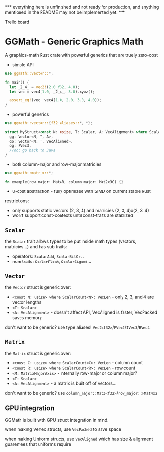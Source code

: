 *** everything here is unfinished and not ready for production, and anything mentioned in the README may not be implemented yet. ***

[Trello board](https://trello.com/b/6NH6VXTh/ggmath)

# GGMath - Generic Graphics Math
A graphics-math Rust crate with powerful generics that are truely zero-cost

* simple API
``` rust
use ggmath::vector::*;

fn main() {
  let _2_4_ = vec2!(2.0_f32, 4.0);
  let vec = vec4(1.0, _2_4_, 3.0).xywz();

  assert_eq!(vec, vec4(1.0, 2.0, 3.0, 4.0));
}
```

* powerful generics
``` rust
use ggmath::vector::{f32_aliases::*, *};

struct MyStruct<const N: usize, T: Scalar, A: VecAlignment> where ScalarCount<N>: VecLen {
  gg: Vector<N, T, A>,
  go: Vector<N, T, VecAligned>,
  og: FVec3,
  //oo: go back to Java
}
```

* both column-major and row-major matricies
``` rust
use ggmath::matrix::*;

fn example(row_major: Mat4R, column_major: Mat2x3C) {}
```

* 0-cost abstraction - fully optimized with SIMD on current stable Rust

restrictions:
* only supports static vectors (2, 3, 4) and matricies (2, 3, 4)x(2, 3, 4)
* won't support const-contexts until const-traits are stablized

## `Scalar`

the ```Scalar``` trait allows types to be put inside math types (vectors, matricies...) and has sub traits:

* operators: `ScalarAdd`, `ScalarBitOr`...
* num traits: `ScalarFloat`, `ScalarSigned`...

## `Vector`

the ```Vector``` struct is generic over:
* `<const N: usize> where ScalarCount<N>: VecLen` - only 2, 3, and 4 are vector lengths
* `<T: Scalar>`
* `<A: VecAlignment>` - doesn't affect API, VecAligned is faster, VecPacked saves memory

don't want to be generic? use type aliases! `Vec2<f32>`/`FVec2`/`IVec3`/`BVec4`

## `Matrix`

the ```Matrix``` struct is generic over:
* `<const C: usize> where ScalarCount<C>: VecLen` - column count
* `<const R: usize> where ScalarCount<R>: VecLen` - row count
* `<M: MatrixMajorAxis>` - internally row-major or column major?
* `<T: Scalar>`
* `<A: VecAlignment>` - a matrix is built off of vectors...

don't want to be generic? use `column_major::Mat3<f32>`/`row_major::FMat4x2`

## GPU integration

GGMath is built with GPU struct integration in mind.

when making Vertex structs, use `VecPacked` to save space

when making Uniform structs, use `VecAligned` which has size & alignment guarentees that uniforms require

